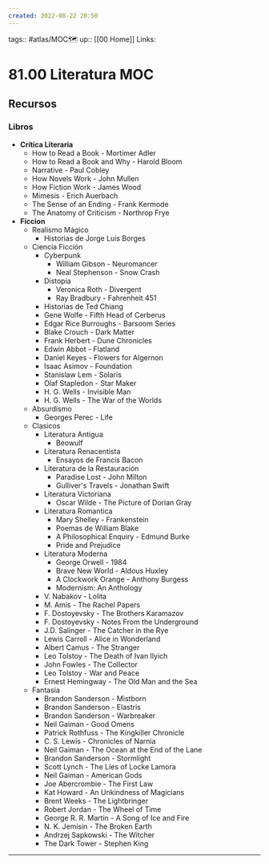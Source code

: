 ```yaml
---
created: 2022-08-22 20:50
---
```

tags:: #atlas/MOC🗺 
up:: [[00 Home]]
Links: 
# 81.00 Literatura MOC
## Recursos
### Libros
- **Crítica Literaria**
	- How to Read a Book - Mortimer Adler
	- How to Read a Book and Why - Harold Bloom
	- Narrative - Paul Cobley
	- How Novels Work - John Mullen
	- How Fiction Work - James Wood
	- Mimesis - Erich Auerbach
	- The Sense of an Ending - Frank Kermode
	- The Anatomy of Criticism - Northrop Frye
- **Ficcion**
	- Realismo Mágico
		- Historias de Jorge Luis Borges
	- Ciencia Ficción
		- Cyberpunk
			- William Gibson - Neuromancer
			- Neal Stephenson - Snow Crash
		- Distopia
			- Veronica Roth - Divergent
			- Ray Bradbury - Fahrenheit 451
		- Historias de Ted Chiang
		- Gene Wolfe - Fifth Head of Cerberus
		- Edgar Rice Burroughs - Barsoom Series
		- Blake Crouch - Dark Matter
		- Frank Herbert - Dune Chronicles
		- Edwin Abbot - Flatland
		- Daniel Keyes - Flowers for Algernon
		- Isaac Asimov - Foundation
		- Stanislaw Lem - Solaris
		- Olaf Stapledon - Star Maker
		- H. G. Wells - Invisible Man
		- H. G. Wells - The War of the Worlds
	- Absurdismo
		- Georges Perec - Life 
	- Clasicos
		- Literatura Antigua
			- Beowulf
		- Literatura Renacentista
			- Ensayos de Francis Bacon
		- Literatura de la Restauración
			- Paradise Lost - John Milton
			- Gulliver's Travels - Jonathan Swift
		- Literatura Victoriana
			- Oscar Wilde - The Picture of Dorian Gray
		- Literatura Romantica
			- Mary Shelley - Frankenstein
			- Poemas de William Blake
			- A Philosophical Enquiry - Edmund Burke
			- Pride and Prejudice
		- Literatura Moderna
			- George Orwell - 1984
			- Brave New World - Aldous Huxley
			- A Clockwork Orange - Anthony Burgess
			- Modernism: An Anthology
		- V. Nabakov - Lolita
		- M. Amis - The Rachel Papers
		- F. Dostoyevsky - The Brothers Karamazov
		- F. Dostoyevsky - Notes From the Underground
		- J.D. Salinger - The Catcher in the Rye
		- Lewis Carroll - Alice in Wonderland
		- Albert Camus - The Stranger
		- Leo Tolstoy - The Death of Ivan Ilyich
		- John Fowles - The Collector
		- Leo Tolstoy - War and Peace
		- Ernest Hemingway - The Old Man and the Sea
	- Fantasía
		- Brandon Sanderson - Mistborn
		- Brandon Sanderson - Elastris
		- Brandon Sanderson - Warbreaker
		- Neil Gaiman - Good Omens
		- Patrick Rothfuss - The Kingkiller Chronicle
		- C. S. Lewis - Chronicles of Narnia
		- Neil Gaiman - The Ocean at the End of the Lane
		- Brandon Sanderson - Stormlight
		- Scott Lynch - The Lies of Locke Lamora
		- Neil Gaiman - American Gods
		- Joe Abercrombie - The First Law
		- Kat Howard - An Unkindness of Magicians
		- Brent Weeks - The Lightbringer
		- Robert Jordan - The Wheel of Time
		- George R. R. Martin - A Song of Ice and Fire
		- N. K. Jemisin - The Broken Earth
		- Andrzej Sapkowski - The Witcher
		- The Dark Tower - Stephen King
___

